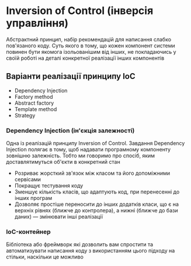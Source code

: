 # Inversion of Control (інверсія управління)

Абстрактний принцип, набір рекомендацій для написання слабко пов'язаного коду. Суть якого в тому, що кожен компонент системи повинен бути якомога ізольованішим від інших, не покладаючись у своїй роботі на деталі конкретної реалізації інших компонентів

## Варіанти реалізації принципу IoC

-   Dependency Injection
-   Factory method
-   Abstract factory
-   Template method
-   Strategy

### Dependency Injection (ін'єкція залежності)

Одна із реалізацій принципу Inversion of Control. Завдання Dependency Injection полягає в тому, щоб надавати програмному компоненту зовнішню залежність. Тобто ми говоримо про спосіб, яким доставлятимуться об'єкти в конкретний стан

-   Розриває жорсткий зв'язок між класом та його допоміжними сервісами
-   Покращує тестування коду
-   Зменшує кількість класів, що адаптують код, при перенесенні до інших програм
-   Дозволяє простіше переносити до інших додатків класи, що є на верхніх рівнях (ближче до контролера), а нижні (ближче до бази даних) — змінювати інші реалізації

### IoC-контейнер

Бібліотека або фреймворк які дозволить вам спростити та автоматизувати написання коду з використанням цього підходу на стільки, наскільки це можливо

